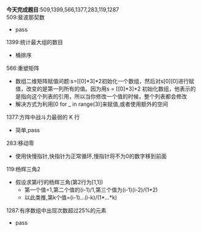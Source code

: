 **今天完成题目**:509,1399,566,1377,283,119,1287      
509:斐波那契数  
- pass

1399:统计最大组的数目
- 桶排序

566:重塑矩阵
- 数组二维矩阵赋值问题:s=[[0]\*3]\*2初始化一个数组，然后对s[0][0]进行赋值，改变的是第一列所有的值。因为用s = [[0]\*3]\*2 初始化数组，他表示的是指向这个列表的引用，所以当你修改一个值的时候，整个列表都会修改
- 解决方式为利用[0 for _ in range(3)]来赋值,或者使用额外的空间

1377:方阵中战斗力最弱的 K 行
- 简单,pass

283:移动零
- 使用快慢指针,快指针为正常循环,慢指针将不为0的数字移到前面

119:杨辉三角2
- 假设求第i行的杨辉三角(第2行为[1,1])
  - 第一个值=1,第二个值的(i-1)/1,第三个值为(i-1)(i-2)/(1*2)
  - 以此类推,第k个值=(i-1)...(i-k)/(1\*...\*k)

1287:有序数组中出现次数超过25%的元素
- pass